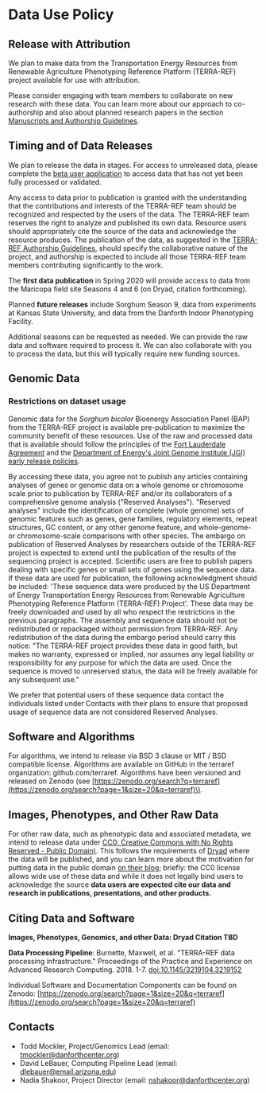 # Data Use Policy

## Release with Attribution

We plan to make data from the Transportation Energy Resources from Renewable Agriculture Phenotyping Reference Platform \(TERRA-REF\) project available for use with attribution.

Please consider engaging with team members to collaborate on new research with these data. You can learn more about our approach to co-authorship and also about planned research papers in the section [Manuscripts and Authorship Guidelines](manuscripts-and-authorship-guidelines.md).  

## Timing and of Data Releases

We plan to release the data in stages. For access to unreleased data, please complete the [beta user application](https://terraref.org/beta) to access data that has not yet been fully processed or validated.

Any access to data prior to publication is granted with the understanding that the contributions and interests of the TERRA-REF team should be recognized and respected by the users of the data. The TERRA-REF team reserves the right to analyze and published its own data. Resource users should appropriately cite the source of the data and acknowledge the resource produces. The publication of the data, as suggested in the [TERRA-REF Authorship Guidelines](manuscripts-and-authorship-guidelines.md), should specify the collaborative nature of the project, and authorship is expected to include all those TERRA-REF team members contributing significantly to the work. 

The **first data publication** in Spring 2020 will provide access to data from the Maricopa field site Seasons 4 and 6 \(on Dryad, citation forthcoming\).

Planned **future releases** include Sorghum Season 9, data from experiments at Kansas State University, and data from the Danforth Indoor Phenotyping Facility. 

Additional seasons can be requested as needed. We can provide the raw data and software required to process it. We can also collaborate with you to process the data, but this will typically require new funding sources.

## Genomic Data

### Restrictions on dataset usage

Genomic data for the _Sorghum bicolor_ Bioenergy Association Panel \(BAP\) from the TERRA-REF project is available pre-publication to maximize the community benefit of these resources. Use of the raw and processed data that is available should follow the principles of the [Fort Lauderdale Agreement](https://www.genome.gov/pages/research/wellcomereport0303.pdf) and the [Department of Energy's Joint Genome Institute \(JGI\) early release policies](http://genome.jgi.doe.gov/pages/data-usage-policy.jsf).

By accessing these data, you agree not to publish any articles containing analyses of genes or genomic data on a whole genome or chromosome scale prior to publication by TERRA-REF and/or its collaborators of a comprehensive genome analysis \("Reserved Analyses"\). "Reserved analyses" include the identification of complete \(whole genome\) sets of genomic features such as genes, gene families, regulatory elements, repeat structures, GC content, or any other genome feature, and whole-genome- or chromosome-scale comparisons with other species. The embargo on publication of Reserved Analyses by researchers outside of the TERRA-REF project is expected to extend until the publication of the results of the sequencing project is accepted. Scientific users are free to publish papers dealing with specific genes or small sets of genes using the sequence data. If these data are used for publication, the following acknowledgment should be included: 'These sequence data were produced by the US Department of Energy Transportation Energy Resources from Renewable Agriculture Phenotyping Reference Platform \(TERRA-REF\) Project'. These data may be freely downloaded and used by all who respect the restrictions in the previous paragraphs. The assembly and sequence data should not be redistributed or repackaged without permission from TERRA-REF. Any redistribution of the data during the embargo period should carry this notice: "The TERRA-REF project provides these data in good faith, but makes no warranty, expressed or implied, nor assumes any legal liability or responsibility for any purpose for which the data are used. Once the sequence is moved to unreserved status, the data will be freely available for any subsequent use."

We prefer that potential users of these sequence data contact the individuals listed under Contacts with their plans to ensure that proposed usage of sequence data are not considered Reserved Analyses.

## Software and Algorithms

For algorithms, we intend to release via BSD 3 clause or MIT / BSD compatible license. Algorithms are available on GitHub in the terraref organization: github.com/terraref. Algorithms have been versioned and released on Zenodo \(see [https://zenodo.org/search?q=terraref](https://zenodo.org/search?page=1&size=20&q=terraref)\).

## Images, Phenotypes, and Other Raw Data

For other raw data, such as phenotypic data and associated metadata, we intend to release data under [CC0: Creative Commons with No Rights Reserved - Public Domain\)](https://creativecommons.org/share-your-work/public-domain/cc0/). This follows the requirements of  [Dryad](https://datadryad.org) where the data will be published, and you can learn more about the motivation for putting data in the public domain [on their blog](https://blog.datadryad.org/2011/10/05/why-does-dryad-use-cc0/); briefly: the CC0 license allows wide use of these data and while it does not legally bind users to acknowledge the source **data users are expected cite our data and research in publications, presentations, and other products.**

## Citing Data and Software

**Images, Phenotypes, Genomics, and other Data: Dryad Citation TBD**

**Data Processing Pipeline**: Burnette, Maxwell, et al. "TERRA-REF data processing infrastructure." Proceedings of the Practice and Experience on Advanced Research Computing. 2018. 1-7. [doi:10.1145/3219104.3219152](https://doi.org/10.1145/3219104.3219152) 

Individual Software and Documentation Components can be found on Zenodo: [https://zenodo.org/search?page=1&size=20&q=terraref](https://zenodo.org/search?page=1&size=20&q=terraref)

## Contacts

* Todd Mockler, Project/Genomics Lead \(email: tmockler@danforthcenter.org\)
* David LeBauer, Computing Pipeline Lead \(email: dlebauer@email.arizona.edu\)
* Nadia Shakoor, Project Director \(email: nshakoor@danforthcenter.org\)

